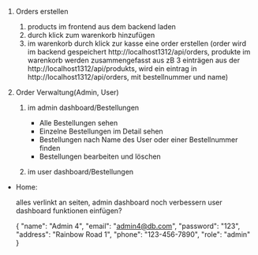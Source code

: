 1. Orders erstellen

    1. products im frontend aus dem backend laden
    2. durch klick zum warenkorb hinzufügen
    3. im warenkorb durch klick zur kasse eine order erstellen
        (order wird im backend gespeichert http://localhost1312/api/orders, produkte im warenkorb werden zusammengefasst aus zB 3 einträgen aus der http://localhost1312/api/produkts, wird ein eintrag in http://localhost1312/api/orders, mit bestellnummer und name)

2. Order Verwaltung(Admin, User)

    1. im admin dashboard/Bestellungen
        - Alle Bestellungen sehen
        - Einzelne Bestellungen im Detail sehen
        - Bestellungen nach Name des User oder einer Bestellnummer finden
        - Bestellungen bearbeiten und löschen
    
    2. im user dashboard/Bestellungen





- Home: 
    

    alles verlinkt an seiten,
    admin dashboard noch verbessern
    user dashboard funktionen einfügen?


    {
  "name": "Admin 4",
  "email": "admin4@db.com",
  "password": "123",
  "address": "Rainbow Road 1",
  "phone": "123-456-7890",
  "role": "admin"
}